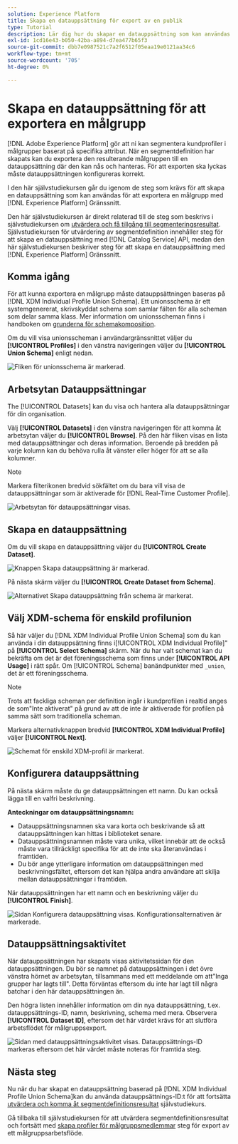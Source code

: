 ```yaml
---
solution: Experience Platform
title: Skapa en datauppsättning för export av en publik
type: Tutorial
description: Lär dig hur du skapar en datauppsättning som kan användas för att exportera en målgrupp med hjälp av användargränssnittet i Experience Platform.
exl-id: 1cd16e43-b050-42ba-a894-d7ea477b65f3
source-git-commit: dbb7e0987521c7a2f6512f05eaa19e0121aa34c6
workflow-type: tm+mt
source-wordcount: '705'
ht-degree: 0%

---
```


# Skapa en datauppsättning för att exportera en målgrupp

[!DNL Adobe Experience Platform] gör att ni kan segmentera kundprofiler i målgrupper baserat på specifika attribut. När en segmentdefinition har skapats kan du exportera den resulterande målgruppen till en datauppsättning där den kan nås och hanteras. För att exporten ska lyckas måste datauppsättningen konfigureras korrekt.

I den här självstudiekursen går du igenom de steg som krävs för att skapa en datauppsättning som kan användas för att exportera en målgrupp med [!DNL Experience Platform] Gränssnitt.

Den här självstudiekursen är direkt relaterad till de steg som beskrivs i självstudiekursen om [utvärdera och få tillgång till segmenteringsresultat](./evaluate-a-segment.md). Självstudiekursen för utvärdering av segmentdefinition innehåller steg för att skapa en datauppsättning med [!DNL Catalog Service] API, medan den här självstudiekursen beskriver steg för att skapa en datauppsättning med [!DNL Experience Platform] Gränssnitt.

## Komma igång

För att kunna exportera en målgrupp måste datauppsättningen baseras på [!DNL XDM Individual Profile Union Schema]. Ett unionsschema är ett systemgenererat, skrivskyddat schema som samlar fälten för alla scheman som delar samma klass. Mer information om unionsscheman finns i handboken om [grunderna för schemakomposition](../../xdm/schema/composition.md#union).

Om du vill visa unionsscheman i användargränssnittet väljer du **[!UICONTROL Profiles]** i den vänstra navigeringen väljer du **[!UICONTROL Union Schema]** enligt nedan.

![Fliken för unionsschema är markerad.](../images/tutorials/segment-export-dataset/union.png)

## Arbetsytan Datauppsättningar

The [!UICONTROL Datasets] kan du visa och hantera alla datauppsättningar för din organisation.

Välj **[!UICONTROL Datasets]** i den vänstra navigeringen för att komma åt arbetsytan väljer du **[!UICONTROL Browse]**. På den här fliken visas en lista med datauppsättningar och deras information. Beroende på bredden på varje kolumn kan du behöva rulla åt vänster eller höger för att se alla kolumner.

>[!NOTE]
>
>Markera filterikonen bredvid sökfältet om du bara vill visa de datauppsättningar som är aktiverade för [!DNL Real-Time Customer Profile].

![Arbetsytan för datauppsättningar visas.](../images/tutorials/segment-export-dataset/browse.png)

## Skapa en datauppsättning

Om du vill skapa en datauppsättning väljer du **[!UICONTROL Create Dataset]**.

![Knappen Skapa datauppsättning är markerad.](../images/tutorials/segment-export-dataset/create-dataset.png)

På nästa skärm väljer du **[!UICONTROL Create Dataset from Schema]**.

![Alternativet Skapa datauppsättning från schema är markerat.](../images/tutorials/segment-export-dataset/create-from-schema.png)

## Välj XDM-schema för enskild profilunion

Så här väljer du [!DNL XDM Individual Profile Union Schema] som du kan använda i din datauppsättning finns i[!UICONTROL XDM Individual Profile]&quot; på **[!UICONTROL Select Schema]** skärm. När du har valt schemat kan du bekräfta om det är det föreningsschema som finns under **[!UICONTROL API Usage]** i rätt spår. Om [!UICONTROL Schema] banändpunkter med `_union`, det är ett föreningsschema.

>[!NOTE]
>
>Trots att fackliga scheman per definition ingår i kundprofilen i realtid anges de som&quot;Inte aktiverat&quot; på grund av att de inte är aktiverade för profilen på samma sätt som traditionella scheman.

Markera alternativknappen bredvid **[!UICONTROL XDM Individual Profile]** väljer **[!UICONTROL Next]**.

![Schemat för enskild XDM-profil är markerat.](../images/tutorials/segment-export-dataset/select-schema.png)

## Konfigurera datauppsättning

På nästa skärm måste du ge datauppsättningen ett namn. Du kan också lägga till en valfri beskrivning.

**Anteckningar om datauppsättningsnamn:**

* Datauppsättningsnamnen ska vara korta och beskrivande så att datauppsättningen kan hittas i biblioteket senare.
* Datauppsättningsnamnen måste vara unika, vilket innebär att de också måste vara tillräckligt specifika för att de inte ska återanvändas i framtiden.
* Du bör ange ytterligare information om datauppsättningen med beskrivningsfältet, eftersom det kan hjälpa andra användare att skilja mellan datauppsättningar i framtiden.

När datauppsättningen har ett namn och en beskrivning väljer du **[!UICONTROL Finish]**.

![Sidan Konfigurera datauppsättning visas. Konfigurationsalternativen är markerade.](../images/tutorials/segment-export-dataset/configure-dataset.png)

## Datauppsättningsaktivitet

När datauppsättningen har skapats visas aktivitetssidan för den datauppsättningen. Du bör se namnet på datauppsättningen i det övre vänstra hörnet av arbetsytan, tillsammans med ett meddelande om att&quot;Inga grupper har lagts till&quot;. Detta förväntas eftersom du inte har lagt till några batchar i den här datauppsättningen än.

Den högra listen innehåller information om din nya datauppsättning, t.ex. datauppsättnings-ID, namn, beskrivning, schema med mera. Observera **[!UICONTROL Dataset ID]**, eftersom det här värdet krävs för att slutföra arbetsflödet för målgruppsexport.

![Sidan med datauppsättningsaktivitet visas. Datauppsättnings-ID markeras eftersom det här värdet måste noteras för framtida steg.](../images/tutorials/segment-export-dataset/activity.png)

## Nästa steg

Nu när du har skapat en datauppsättning baserad på [!DNL XDM Individual Profile Union Schema]kan du använda datauppsättnings-ID:t för att fortsätta [utvärdera och komma åt segmentdefinitionsresultat](./evaluate-a-segment.md) självstudiekurs.

Gå tillbaka till självstudiekursen för att utvärdera segmentdefinitionsresultat och fortsätt med [skapa profiler för målgruppsmedlemmar](./evaluate-a-segment.md#generate-profiles) steg för export av ett målgruppsarbetsflöde.
